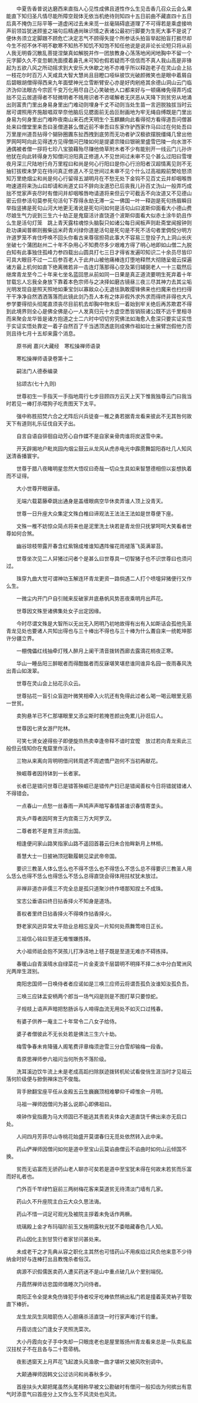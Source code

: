 <!-- { "loadSidebar": true } -->
　　中夏告香普说达磨西来直指人心见性成佛且道性作么生见击香几召众云会么果能直下知归圣凡情尽能所障空觌体无依当机绝待则知四十五日前曲不藏直四十五日后真不掩伪三际平等一道虚闲过去未来觅一丝毫隔碍底道理了不可得若是乘虚接响声前领旨犹迷顾鉴之端句后精通尚昧识情之表诸公最初行脚要为生死大事不是说了便休务须立定脚跟不顾危亡决定志气不顾得失提个所参话头拍盲举起拍盲打捱尽却今生不彻不休不明不歇寒不知热不知饥不知饱不知任他说是说非论长论短只将从前人我无明昏沉散乱菩提涅槃真如解脱并作一团放教身心荡荡地闲闲地胸中不留一个元字脚久久不变忽朝洗面摸着鼻孔未可知也假若疑而不信信而不真人我山高是非锋起为五欲八风之所动摇求到大安乐大休歇之地不亦难乎所以释迦老子在灵山会上拈一枝花尔时百万人天咸具大智大慧尚且目瞪口哑纵彼饮光破颜微笑也是眼中着屑自后碧眼胡僧得得西来九年面壁神光立雪断臂安心亦是好肉剜疮其余德山洞山云门临济沩仰法眼古今宗匠千变万化用尽自己心笑破他人口都来好与一顿痛棒免得弄巧成拙不见云居道得者不轻微明者不贱用识者不咨嗟解者无厌恶从天降下则贫穷从地涌出则富贵门里出身易身里出门难动则埋身千丈不动则当处生苗一言迥脱独拔当时云居可谓照用齐施敲唱双举奈他脑后见腮面前无齿叵耐画地为牢无绳自缚既是门里出身易为何身里出门难昨夜南山来石虎天明生个玉麒麟向此看得彻方看得道吾问僧甚处来曰僧堂里来吾曰圣僧道甚么僧近前不审吾曰东家作驴西家作马曰过在何处吾曰万里崖州道吾拈得个猢狲圈圚东扯西拽到底劳而无功者驴汉极欲摆脱缰绳几曾出他罗网呵呵向此见得透方见得僧问巴陵如何是提婆宗陵曰银碗里盛雪巴陵一向水泄不通偶被者僧一拶将七珍八宝狼藉殆尽赚他倚草附木者不少有能别开一线云门儿孙许他犹在向此转得身方知僧问汾阳真正修道人不见世间过未审不见个甚么过阳曰雪埋夜月深三尺陆地行舟万里程曰和尚是何心行阳曰是你心行汾阳者汉超情离见则不无抽钉拔楔未梦见在待问真正修道人不见世间过未审不见个什么过高祖殿前樊哙怒须知万里绝烟尘和尚是何心行留得五湖明月在不愁无处下金钩不见百丈云并却咽喉唇吻速道将来沩山曰却请和尚道丈曰不辞向汝道恐已后丧我儿孙百丈沩山一般弄巧成拙不觉家声丧尽时有僧问并却咽喉唇吻请道将来但云宁可截舌不向汝道又不见德山密云但参活句莫参死句活句下荐得永劫无滞一尘一佛国一叶一释迦是死句扬眉瞬目举指竖拂是死句山河大地更无淆讹是死句问如何是活句山曰波斯仰面看大小德山费尽娘生气力说到三生六十劫正是鬼窟活计直饶道个波斯仰面看大似赤土涂牛奶且作么生是活句灯笼　跳上青天露柱魂惊头脑裂只如诸公每日闻板声则赴斋堂闻报钟则赴功课闻普梆则搬柴运米莳青刈绿你道是活句是死句是不死不活句者里倜傥分明方许道罗笼不肯住呼唤不回头你看古来尊宿担荷此事大不容易三登投子九上洞山长庆坐破七个蒲团赵州二十年不杂用心不知费尽多少艰难方得了明心地即如山僧二九脱白知有此事独住孤峰力参四载出山圆具打七三日才得省发遍叩知识二十余员尽皆印可具大眼目不过一二后参百老人于此弁山被他痛棒连灯堕地释然大彻随呈偈云探遍诸方最上机何如直下绝离微若非一击连灯落那得心空及第归辅弼老人一十三载然后继席青龙至今二十年来七坐名蓝回思从前如同一日果是真正道流要明生死弃着十年甘载忘人忘我全身放下靠着本色宗师与之决择如磨古镜昼三夜三尽其神力去其尘垢光明发现自是照天照地如秉宝剑以寡敌众心无退怯孰敢撄锋佛来也扫魔来也扫扫得干干净净自然洒洒落落而此镜此剑乃吾人本有之体非假外求外求而得终非得也大凡参学要得彻头彻尾直须丧尽目前机去却胸中物末后一着始到牢关绝后再苏欺君不得到此境界则全心是佛全佛是心一人发真归元十方虚空悉皆销殒诸公既不远千里相寻而来聚会龙华皆是诸方抱道之士二六时中切切穷究佛法如海愈入愈深只要实证实悟于实证实悟处靠定一着子自然百了千当透顶透底则成佛作祖如壮士展臂岂假他力否则且待七月十五却来露个消息。

　　原书阙
嘉兴大藏经　寒松操禅师语录


　　寒松操禅师语录卷第十二

　　嗣法门人德泰编录

　　拈颂古(七十九则)

　　世尊初生一手指天一手指地周行七步目顾四方云天上天下惟我独尊云门曰我当时若见一棒打杀喂狗子吃贵图天下太平。

　　强中称胜招焚六合之尤阵后兴兵徒奋一椎之勇若据青龙看来彼此不无其咎何故天下有道则礼乐征伐自天子出。

　　自言自语自徘徊自动芳心自作媒不是自家亲骨肉谁将炭送雪中来。

　　开天辟揭地户毗岚园内烟尘鼓云从龙风从虎赤电光中霹雳舞韶阳吞吐几人知风送清香播寰宇。

　　世尊于腊八夜睹明星忽然大悟叹曰奇哉一切众生具如来智慧德相但以妄想执着而不证得。

　　大小世尊开眼寐语。

　　无端六载葛藤牵跳出通身是盖缠眼病空华休卖弄谁人顶上没青天。

　　世尊一日升座大众集定文殊白椎曰谛观法王法法王法如是世尊便下座。

　　文殊一椎不妨惊众简点将来也是泥里洗土块若是青龙但只抚掌呵呵大笑看者世尊如何合煞。

　　幽谷琼枝带露开春含红紫锦成堆谁知遇阵催花雨褪落飞英满翠苔。

　　世尊坐次见二人舁猪过问者个是甚么曰世尊具一切智猪子也不识世尊曰也须问过。

　　珠穿九曲大觉可谓神功玉解连环青龙更资一路倘遇二人打个喷嚏舁猪便行又作么生。

　　一微尘内开门户自引贼来反破家井底悬帆风势恶夜乘明月出芦花。

　　世尊因文殊至诸佛集处女子出定因缘。

　　今时尽谓文殊是大智所以无出无入罔明乃初地故得有出有入如斯话会孤他先圣青龙见处也要诸人共知出得也与三十棒出不得也与三十棒为什么聻自来一统乾坤那许分疆立界。

　　一棚傀儡红线抽牵灯残人醉月上阑干清音拨转西廊去露滴花梢夜正寒。

　　华山一睡岳阳三醉眠者而得酣酩者而反寐堪笑堪悲谁同谁异名园一夜雨春风洗出青山如泼翠。

　　世尊在灵山会上拈花示众云。

　　世尊拈花一盲引众盲迦叶微笑相牵入火坑还有免得此过者么喝一喝云眼里无筋一世贫。

　　卖狗悬羊已不仁那堪眼里又添尘斯时若掩苍颜出免累儿孙诳后人。

　　世尊因七贤女游尸陀林。

　　可笑七贤女逴得些子即便旋烝热卖幸逢帝释不谙时宜懡　放过若向青龙索此三般但云情知你在鬼窟里作活计。

　　三物从来离向背明明借问转周遮不周遮憍尸迦何不当初再献花。

　　殃崛尊者因持钵到一长者家。

　　长者已是错问世尊已是错答殃崛已是错传产妇已是错闻善权今日将错就错诸人不得错会。

　　一点春山一点愁一丝春雨一声鸠声声暗写春情甚谁识春情寄垄头。

　　宾头卢尊者因阿育王内宫斋三万大阿罗汉。

　　二尊者若不是育王并须出国。

　　相逢便问家山路笑指家山路不遥回首暮云归未合抬眸新月上林梢。

　　善慧大士一日披衲顶冠靸履朝见梁武帝帝国。

　　要识三教圣人体么恁么也不得不恁么也不得恁么不恁么总不得要识三教圣人用么恁么也得不恁么也得恁么不恁么总得直饶会得体用拄杖犹未放过。

　　非禅非道亦非儒三不完全总是孤只道聚沙终作塔那知捏土不成珠。

　　宝志公垂语曰终日拈香择火不知身是道场。

　　善权者里终日拈香择火不得唤作拈香择火。

　　野老家风迥异常太平勋业总相忘皇风一片知何处燕舞莺啼日正长。

　　三祖信心铭曰至道无难惟嫌拣择。

　　大小祖师祇会抱不哭孩儿打净洁地上毬子既是至道无难亦不碍拣择。

　　春暖山自青溪晴水自绿菜花一片金麦浪千层碧明不明择不择二水中分白鹭洲风光两岸生涯别。

　　南阳忠国师一日唤侍者者应诺如是三唤三应师云将谓吾孤负汝谁知汝孤负吾。

　　三唤三应钵盂安柄两个郎当一场气闷是则是不图打草只要惊蛇。

　　子规枝上语声声暗把愁肠诉与人啼得血流无用处不如灭口过残春。

　　有婆子供养一庵主二十年常令二八女子给侍。

　　婆子者僧彼此不无长处若是佛法三生六十劫。

　　梅雪争春未肯降骚人阁笔费评章梅须逊雪三分白雪却输梅一段香。

　　青原思禅师参六祖问当何所务不落阶级。

　　洗耳溪边饮牛流上未是老成高蹈扫除朕迹拨转机轮试看俊俏生涯当时才见祖云落何阶级便与掀倒禅床岂不俊哉。

　　背手掀翻宝座平任从金殿五云生巍巍顶相难攀仰千嶂惟余一月明。

　　马祖一禅师因僧问为甚么说即心即佛祖曰。

　　唤钟作瓮指鹿为马大师固已不能逃其责若夫体会大道直饶千佛出来亦无启口处。

　　人间四月芳菲尽山寺桃花始盛开莫谓春归无觅处依然转入此中来。

　　药山俨禅师因僧问如何是道中至宝山云莫谄曲僧云不谄曲时如何山云倾国不换。

　　贫而无谄富而无骄药山老人聊亦可矣若是道中至宝犹未得在何故未若贫而乐富而好礼者也。

　　门外百千竿绿竹庭前三两树梅花客来莫道贫无待清淡门墙有几家。

　　药山久不升座院主白云大众久思法诲。

　　药山不惜一词足可观光及被院主拶着未免话作两橛。

　　琉璃殿上金才布玛瑙阶前玉又施明露秋光犹不委暗藏春色几人知。

　　药山因化主到甘贽行者家甘问甚处来。

　　未成老干之才先典从容之职化主其然也可惜药山不用疾焰过风负他来意不少待纳金时好与连棒打出且教愧杀者俗汉。

　　病源不识假儒医卖药人遭买药迷不是山中重点破几从个里别端倪。

　　丹霞然禅师访忠国师值睡次乃问侍者。

　　南阳正令全提未免伤锋犯手侍者咬牙吃棒依然祸出私门若是撞着英灵衲子管取直下棒折。

　　龙生龙凤生凤暗箭伤人心胆痛杀活直饶一时行家声难讨千钧重。

　　丹霞访庞公门逢女子灵照洗菜次。

　　大小丹霞向女子手中失却一只眼庞老也是屋里贩扬州青龙看来总是一队卖私盐汉拄杖子不在且各与二十笤帚柄。

　　夜影透窗天上月芦花飞起渡头风渔歌一曲才堪听又被风吹别调中。

　　大颠通禅师因韩文公过访问和尚春秋多少。

　　首座扶头大颠把尾虽然头尾相称早被文公勘破时有僧问一般扣齿为何摈出有意气时添意气曰首座分上又作么生不风流处也风流。

